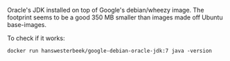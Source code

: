 Oracle's JDK installed on top of Google's debian/wheezy image. The footprint seems to be a good 350 MB smaller than images made off Ubuntu base-images.

To check if it works:

`docker run hanswesterbeek/google-debian-oracle-jdk:7 java -version`
